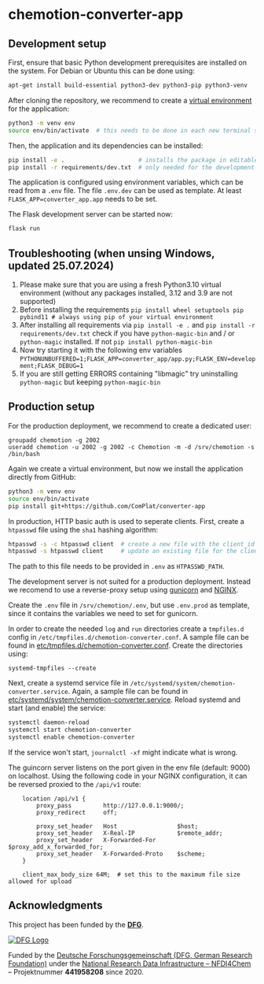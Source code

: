 chemotion-converter-app
=======================

Development setup
-----------------

First, ensure that basic Python development prerequisites are installed on the system. For Debian or Ubuntu this can be done using:

```bash
apt-get install build-essential python3-dev python3-pip python3-venv
```

After cloning the repository, we recommend to create a [virtual environment](https://docs.python.org/3/tutorial/venv.html) for the application:

```bash
python3 -m venv env
source env/bin/activate  # this needs to be done in each new terminal session
```

Then, the application and its dependencies can be installed:

```bash
pip install -e .                     # installs the package in editable mode
pip install -r requirements/dev.txt  # only needed for the development setup
```

The application is configured using environment variables, which can be read from a `.env` file. The file `.env.dev` can be used as template. At least `FLASK_APP=converter_app.app` needs to be set.

The Flask development server can be started now:

```bash
flask run
```

Troubleshooting (when unsing Windows, updated 25.07.2024)
---------------
1. Please make sure that you are using a fresh Python3.10 virtual environment (without any packages installed, 3.12 and 3.9 are not supported)
2. Before installing the requirements ```pip install wheel setuptools pip pybind11 # always using pip of your virtual environment ```
3. After installing all requirements via ```pip install -e .``` and ```pip install -r requirements/dev.txt``` check if you have ```python-magic-bin``` and / or ```python-magic``` installed. If not ```pip install python-magic-bin```
4. Now try starting it with the following env variables ```PYTHONUNBUFFERED=1;FLASK_APP=converter_app/app.py;FLASK_ENV=development;FLASK_DEBUG=1```
5. If you are still getting ERRORS containing "libmagic" try uninstalling ```python-magic``` but keeping ```python-magic-bin```  


Production setup
----------------

For the production deployment, we recommend to create a dedicated user:

```
groupadd chemotion -g 2002
useradd chemotion -u 2002 -g 2002 -c Chemotion -m -d /srv/chemotion -s /bin/bash
```

Again we create a virtual environment, but now we install the application directly from GitHub:

```bash
python3 -m venv env
source env/bin/activate
pip install git+https://github.com/ComPlat/converter-app
```

In production, HTTP basic auth is used to seperate clients. First, create a `htpasswd` file using the `sha1` hashing algorithm:

```bash
htpasswd -s -c htpasswd client  # create a new file with the client_id "client"
htpasswd -s htpasswd client     # update an existing file for the client_id "client"
```

The path to this file needs to be provided in `.env` as `HTPASSWD_PATH`.

The development server is not suited for a production deployment. Instead we recomend to use a reverse-proxy setup using [gunicorn](https://gunicorn.org/) and [NGINX](https://www.nginx.com/).

Create the `.env` file in `/srv/chemotion/.env`, but use `.env.prod` as template, since it contains the variables we need to set for gunicorn.

In order to create the needed `log` and `run` directories create a `tmpfiles.d` config in `/etc/tmpfiles.d/chemotion-converter.conf`. A sample file can be found in [etc/tmpfiles.d/chemotion-converter.conf](etc/tmpfiles.d/chemotion-converter.conf). Create the directories using:

```
systemd-tmpfiles --create
```

Next, create a systemd service file in `/etc/systemd/system/chemotion-converter.service`. Again, a sample file can be found in [etc/systemd/system/chemotion-converter.service](etc/systemd/system/chemotion-converter.service). Reload systemd and start (and enable) the service:

```bash
systemctl daemon-reload
systemctl start chemotion-converter
systemctl enable chemotion-converter
```

If the service won't start, `journalctl -xf` might indicate what is wrong.

The guincorn server listens on the port given in the env file (default: 9000) on localhost. Using the following code in your NGINX configuration, it can be reversed proxied to the `/api/v1` route:

```nginx
    location /api/v1 {
        proxy_pass         http://127.0.0.1:9000/;
        proxy_redirect     off;

        proxy_set_header   Host                 $host;
        proxy_set_header   X-Real-IP            $remote_addr;
        proxy_set_header   X-Forwarded-For      $proxy_add_x_forwarded_for;
        proxy_set_header   X-Forwarded-Proto    $scheme;
    }

    client_max_body_size 64M;  # set this to the maximum file size allowed for upload
```


## Acknowledgments

This project has been funded by the **[DFG]**.

<a href="https://www.dfg.de/en/" rel="nofollow">
<img src="https://camo.githubusercontent.com/5fe1aa739846b5d9bbf6a9ac935176c659b5d735c44bf4072a70252f607f53ef/68747470733a2f2f6368656d6f74696f6e2e6e65742f696d672f6c6f676f732f4446475f6c6f676f2e706e67" alt="DFG Logo" data-canonical-src="https://chemotion.net/img/logos/DFG_logo.png" style="max-width: 100%;">
</a>


Funded by the [Deutsche Forschungsgemeinschaft (DFG, German Research Foundation)](https://www.dfg.de/) under the [National Research Data Infrastructure – NFDI4Chem](https://nfdi4chem.de/) – Projektnummer **441958208** since 2020.

[DFG]: https://www.dfg.de/en/
